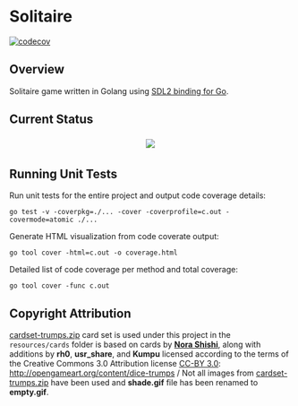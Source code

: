 # Solitaire

[![codecov](https://codecov.io/gh/kallahir/solitaire/branch/master/graph/badge.svg)](https://codecov.io/gh/kallahir/solitaire)

## Overview
Solitaire game written in Golang using [SDL2 binding for Go](https://github.com/veandco/go-sdl2).

## Current Status 

<p align="center">
<img src="resources/examples/example01.gif" align="center" hspace="5" vspace="5">
</p>

## Running Unit Tests

Run unit tests for the entire project and output code coverage details:
```
go test -v -coverpkg=./... -cover -coverprofile=c.out -covermode=atomic ./...
```

Generate HTML visualization from code coverate output:
```
go tool cover -html=c.out -o coverage.html
```

Detailed list of code coverage per method and total coverage:
```
go tool cover -func c.out
```

## Copyright Attribution

[cardset-trumps.zip](https://opengameart.org/sites/default/files/cardset-trumps.zip) card set is used under this project in the `resources/cards` folder is based on cards by **[Nora Shishi](http://noragames.com/)**, along with additions by **rh0**, **usr_share**, and **Kumpu** licensed according to the terms of the Creative Commons 3.0 Attribution license [CC-BY 3.0](http://creativecommons.org/licenses/by/3.0/): http://opengameart.org/content/dice-trumps / Not all images from [cardset-trumps.zip](https://opengameart.org/sites/default/files/cardset-trumps.zip) have been used and **shade.gif** file has been renamed to **empty.gif**.
